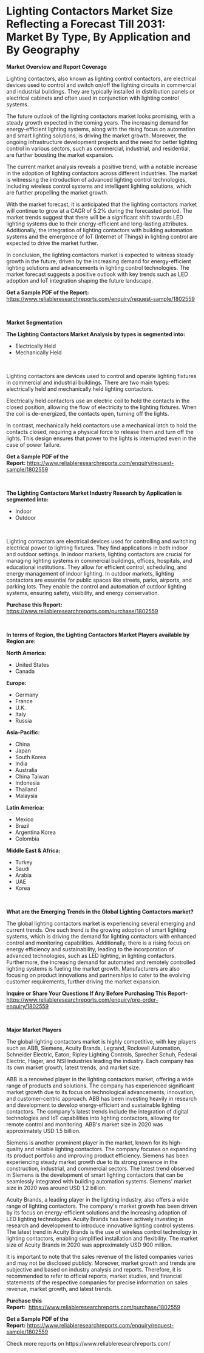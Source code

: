 <p><h1>Lighting Contactors Market Size Reflecting a Forecast Till 2031: Market By Type, By Application and By Geography</h1></p><p><strong>Market Overview and Report Coverage</strong></p>
<p><p>Lighting contactors, also known as lighting control contactors, are electrical devices used to control and switch on/off the lighting circuits in commercial and industrial buildings. They are typically installed in distribution panels or electrical cabinets and often used in conjunction with lighting control systems.</p><p>The future outlook of the lighting contactors market looks promising, with a steady growth expected in the coming years. The increasing demand for energy-efficient lighting systems, along with the rising focus on automation and smart lighting solutions, is driving the market growth. Moreover, the ongoing infrastructure development projects and the need for better lighting control in various sectors, such as commercial, industrial, and residential, are further boosting the market expansion.</p><p>The current market analysis reveals a positive trend, with a notable increase in the adoption of lighting contactors across different industries. The market is witnessing the introduction of advanced lighting control technologies, including wireless control systems and intelligent lighting solutions, which are further propelling the market growth.</p><p>With the market forecast, it is anticipated that the lighting contactors market will continue to grow at a CAGR of 5.2% during the forecasted period. The market trends suggest that there will be a significant shift towards LED lighting systems due to their energy-efficient and long-lasting attributes. Additionally, the integration of lighting contactors with building automation systems and the emergence of IoT (Internet of Things) in lighting control are expected to drive the market further.</p><p>In conclusion, the lighting contactors market is expected to witness steady growth in the future, driven by the increasing demand for energy-efficient lighting solutions and advancements in lighting control technologies. The market forecast suggests a positive outlook with key trends such as LED adoption and IoT integration shaping the future landscape.</p></p>
<p><strong>Get a Sample PDF of the Report:</strong> <a href="https://www.reliableresearchreports.com/enquiry/request-sample/1802559">https://www.reliableresearchreports.com/enquiry/request-sample/1802559</a></p>
<p>&nbsp;</p>
<p><strong>Market Segmentation</strong></p>
<p><strong>The Lighting Contactors Market Analysis by types is segmented into:</strong></p>
<p><ul><li>Electrically Held</li><li>Mechanically Held</li></ul></p>
<p>&nbsp;</p>
<p><p>Lighting contactors are devices used to control and operate lighting fixtures in commercial and industrial buildings. There are two main types: electrically held and mechanically held lighting contactors. </p><p>Electrically held contactors use an electric coil to hold the contacts in the closed position, allowing the flow of electricity to the lighting fixtures. When the coil is de-energized, the contacts open, turning off the lights.</p><p>In contrast, mechanically held contactors use a mechanical latch to hold the contacts closed, requiring a physical force to release them and turn off the lights. This design ensures that power to the lights is interrupted even in the case of power failure.</p></p>
<p><strong>Get a Sample PDF of the Report:</strong>&nbsp;<a href="https://www.reliableresearchreports.com/enquiry/request-sample/1802559">https://www.reliableresearchreports.com/enquiry/request-sample/1802559</a></p>
<p>&nbsp;</p>
<p><strong>The Lighting Contactors Market Industry Research by Application is segmented into:</strong></p>
<p><ul><li>Indoor</li><li>Outdoor</li></ul></p>
<p>&nbsp;</p>
<p><p>Lighting contactors are electrical devices used for controlling and switching electrical power to lighting fixtures. They find applications in both indoor and outdoor settings. In indoor markets, lighting contactors are crucial for managing lighting systems in commercial buildings, offices, hospitals, and educational institutions. They allow for efficient control, scheduling, and energy management of indoor lighting. In outdoor markets, lighting contactors are essential for public spaces like streets, parks, airports, and parking lots. They enable the control and automation of outdoor lighting systems, ensuring safety, visibility, and energy conservation.</p></p>
<p><strong>Purchase this Report:</strong>&nbsp; <a href="https://www.reliableresearchreports.com/purchase/1802559">https://www.reliableresearchreports.com/purchase/1802559</a></p>
<p>&nbsp;</p>
<p><strong>In terms of Region, the Lighting Contactors Market Players available by Region are:</strong></p>
<p>
    <p> <strong> North America: </strong>
        <ul>
            <li>United States</li>
            <li>Canada</li>
        </ul>
        </p> 
    <p> <strong> Europe: </strong>
        <ul>
            <li>Germany</li>
            <li>France</li>
            <li>U.K.</li>
            <li>Italy</li>
            <li>Russia</li>
        </ul>
        </p> 
    <p> <strong> Asia-Pacific: </strong>
        <ul>
            <li>China</li>
            <li>Japan</li>
            <li>South Korea</li>
            <li>India</li>
            <li>Australia</li>
            <li>China Taiwan</li>
            <li>Indonesia</li>
            <li>Thailand</li>
            <li>Malaysia</li>
        </ul>
        </p> 
    <p> <strong> Latin America: </strong>
        <ul>
            <li>Mexico</li>
            <li>Brazil</li>
            <li>Argentina Korea</li>
            <li>Colombia</li>
        </ul>
        </p> 
    <p> <strong> Middle East & Africa: </strong>
        <ul>
            <li>Turkey</li>
            <li>Saudi</li>
            <li>Arabia</li>
            <li>UAE</li>
            <li>Korea</li>
        </ul>
    </p>
    </p>
<p>&nbsp;</p>
<p><strong>What are the Emerging Trends in the Global Lighting Contactors market?</strong></p>
<p><p>The global lighting contactors market is experiencing several emerging and current trends. One such trend is the growing adoption of smart lighting systems, which is driving the demand for lighting contactors with enhanced control and monitoring capabilities. Additionally, there is a rising focus on energy efficiency and sustainability, leading to the incorporation of advanced technologies, such as LED lighting, in lighting contactors. Furthermore, the increasing demand for automated and remotely controlled lighting systems is fueling the market growth. Manufacturers are also focusing on product innovations and partnerships to cater to the evolving customer requirements, further driving the market expansion.</p></p>
<p><strong>Inquire or Share Your Questions If Any Before Purchasing This Report</strong>- <a href="https://www.reliableresearchreports.com/enquiry/pre-order-enquiry/1802559">https://www.reliableresearchreports.com/enquiry/pre-order-enquiry/1802559</a></p>
<p>&nbsp;</p>
<p><strong>Major Market Players</strong></p>
<p><p>The global lighting contactors market is highly competitive, with key players such as ABB, Siemens, Acuity Brands, Legrand, Rockwell Automation, Schneider Electric, Eaton, Ripley Lighting Controls, Sprecher Schuh, Federal Electric, Hager, and NSI Industries leading the industry. Each company has its own market growth, latest trends, and market size.</p><p>ABB is a renowned player in the lighting contactors market, offering a wide range of products and solutions. The company has experienced significant market growth due to its focus on technological advancements, innovation, and customer-centric approach. ABB has been investing heavily in research and development to develop energy-efficient and sustainable lighting contactors. The company's latest trends include the integration of digital technologies and IoT capabilities into lighting contactors, allowing for remote control and monitoring. ABB's market size in 2020 was approximately USD 1.5 billion.</p><p>Siemens is another prominent player in the market, known for its high-quality and reliable lighting contactors. The company focuses on expanding its product portfolio and improving product efficiency. Siemens has been experiencing steady market growth due to its strong presence in the construction, industrial, and commercial sectors. The latest trend observed in Siemens is the development of smart lighting contactors that can be seamlessly integrated with building automation systems. Siemens' market size in 2020 was around USD 1.2 billion.</p><p>Acuity Brands, a leading player in the lighting industry, also offers a wide range of lighting contactors. The company's market growth has been driven by its focus on energy-efficient solutions and the increasing adoption of LED lighting technologies. Acuity Brands has been actively investing in research and development to introduce innovative lighting control systems. The latest trend in Acuity Brands is the use of wireless control technology in lighting contactors, enabling simplified installation and flexibility. The market size of Acuity Brands in 2020 was approximately USD 900 million.</p><p>It is important to note that the sales revenue of the listed companies varies and may not be disclosed publicly. Moreover, market growth and trends are subjective and based on industry analysis and reports. Therefore, it is recommended to refer to official reports, market studies, and financial statements of the respective companies for precise information on sales revenue, market growth, and latest trends.</p></p>
<p><strong>Purchase this Report:</strong>&nbsp;&nbsp;<a href="https://www.reliableresearchreports.com/purchase/1802559">https://www.reliableresearchreports.com/purchase/1802559</a></p>
<p></p>
<p><strong>Get a Sample PDF of the Report:</strong>&nbsp;<a href="https://www.reliableresearchreports.com/enquiry/request-sample/1802559">https://www.reliableresearchreports.com/enquiry/request-sample/1802559</a></p>
<p>Check more reports on https://www.reliableresearchreports.com/</p>